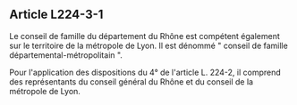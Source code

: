 ## Article L224-3-1


Le conseil de famille du département du Rhône est compétent également sur le territoire de la métropole de
Lyon. Il est dénommé " conseil de famille départemental-métropolitain ".

Pour l'application des dispositions du 4° de l'article L. 224-2, il comprend des représentants du conseil
général du Rhône et du conseil de la métropole de Lyon.


